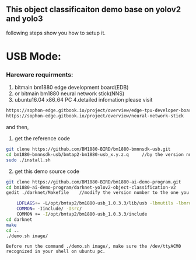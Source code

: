 ## This object classificaiton demo base on yolov2 and yolo3

following steps show you how to setup it.

# USB Mode:

### Hareware requirments:
1. bitmain bm1880 edge development board(EDB)
2. or bitmain bm1880 neural network stick(NNS)
3. ubuntu16.04 x86_64 PC
4.detailed infomation please visit 
```bash
https://sophon-edge.gitbook.io/project/overview/edge-tpu-developer-board
https://sophon-edge.gitbook.io/project/overview/neural-network-stick
```
and then,
1. get the reference code
```bash
git clone https://github.com/BM1880-BIRD/bm1880-bmnnsdk-usb.git
cd bm1880-bmnnsdk-usb/bmtap2-bm1880-usb_x.y.z.q		//by the version number, such as 1.0.3.3	
sudo ./install.sh
```

2. get this demo source code
```bash
git clone https://github.com/BM1880-BIRD/bm1880-ai-demo-program.git
cd bm1880-ai-demo-program/darknet-yolov2-object-classification-v2
gedit ./darknet/Makefile	//modify the version number to the one you installed above

	LDFLAGS+= -L/opt/bmtap2/bm1880-usb_1.0.3.3/lib/usb -lbmutils -lbmruntime -lbmodel -lbmkernel -lglog -lstdc++
	COMMON= -Iinclude/ -Isrc/
	COMMON += -I/opt/bmtap2/bm1880-usb_1.0.3.3/include
cd darknet
make
cd ..
./demo.sh image/
```
    Before run the command ./demo.sh image/, make sure the /dev/ttyACM0 recognized in your shell on ubuntu pc.
